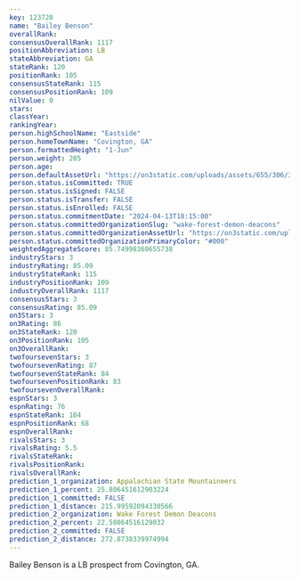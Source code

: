 ```yaml
---
key: 123720
name: "Bailey Benson"
overallRank: 
consensusOverallRank: 1117
positionAbbreviation: LB
stateAbbreviation: GA
stateRank: 120
positionRank: 105
consensusStateRank: 115
consensusPositionRank: 109
nilValue: 0
stars: 
classYear: 
rankingYear: 
person.highSchoolName: "Eastside"
person.homeTownName: "Covington, GA"
person.formattedHeight: "1-Jun"
person.weight: 205
person.age: 
person.defaultAssetUrl: "https://on3static.com/uploads/assets/655/306/306655.jpg"
person.status.isCommitted: TRUE
person.status.isSigned: FALSE
person.status.isTransfer: FALSE
person.status.isEnrolled: FALSE
person.status.commitmentDate: "2024-04-13T18:15:00"
person.status.committedOrganizationSlug: "wake-forest-demon-deacons"
person.status.committedOrganizationAssetUrl: "https://on3static.com/uploads/assets/338/150/150338.svg"
person.status.committedOrganizationPrimaryColor: "#000"
weightedAggregateScore: 85.74998360655738
industryStars: 3
industryRating: 85.09
industryStateRank: 115
industryPositionRank: 109
industryOverallRank: 1117
consensusStars: 3
consensusRating: 85.09
on3Stars: 3
on3Rating: 86
on3StateRank: 120
on3PositionRank: 105
on3OverallRank: 
twofoursevenStars: 3
twofoursevenRating: 87
twofoursevenStateRank: 84
twofoursevenPositionRank: 83
twofoursevenOverallRank: 
espnStars: 3
espnRating: 76
espnStateRank: 104
espnPositionRank: 68
espnOverallRank: 
rivalsStars: 3
rivalsRating: 5.5
rivalsStateRank: 
rivalsPositionRank: 
rivalsOverallRank: 
prediction_1_organization: Appalachian State Mountaineers
prediction_1_percent: 25.806451612903224
prediction_1_committed: FALSE
prediction_1_distance: 215.99592094330566
prediction_2_organization: Wake Forest Demon Deacons
prediction_2_percent: 22.58064516129032
prediction_2_committed: FALSE
prediction_2_distance: 272.8738339974994
---
```

Bailey Benson is a LB prospect from Covington, GA.